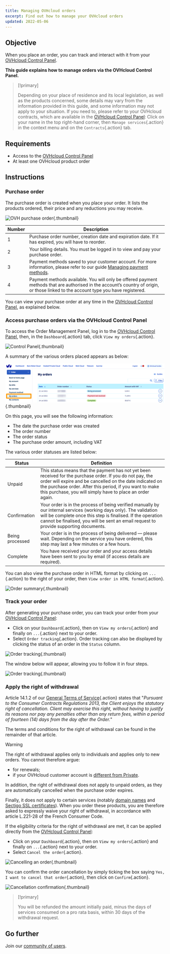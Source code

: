 ```yaml
---
title: Managing OVHcloud orders
excerpt: Find out how to manage your OVHcloud orders
updated: 2022-05-06
---
```


## Objective

When you place an order, you can track and interact with it from your [OVHcloud Control Panel](https://www.ovh.com/auth/?action=gotomanager&from=https://www.ovh.co.uk/&ovhSubsidiary=GB).

**This guide explains how to manage orders via the OVHcloud Control Panel.**

> [!primary]
>
> Depending on your place of residence and its local legislation, as well as the products concerned, some details may vary from the information provided in this guide, and some information may not apply to your situation. If you need to, please refer to your OVHcloud contracts, which are available in the [OVHcloud Control Panel](https://www.ovh.com/auth/?action=gotomanager&from=https://www.ovh.co.uk/&ovhSubsidiary=GB): Click on your name in the top right-hand corner, then `Manage services`{.action} in the context menu and on the `Contracts`{.action} tab.
>

## Requirements

- Access to the [OVHcloud Control Panel](https://www.ovh.com/auth/?action=gotomanager&from=https://www.ovh.co.uk/&ovhSubsidiary=GB)
- At least one OVHcloud product order

## Instructions

### Purchase order

The purchase order is created when you place your order. It lists the products ordered, their price and any reductions you may receive.

![OVH purchase order](images/order01.png){.thumbnail}

|Number|Description|
|---|---|
|1|Purchase order number, creation date and expiration date. If it has expired, you will have to reorder.|
|2|Your billing details. You must be logged in to view and pay your purchase order.|
|3|Payment methods saved to your customer account. For more information, please refer to our guide [Managing payment methods](/pages/account_and_service_management/managing_billing_payments_and_services/manage-payment-methods).|
|4|Payment methods available. You will only be offered payment methods that are authorised in the account’s country of origin, or those linked to the account type you have registered.|

You can view your purchase order at any time in the [OVHcloud Control Panel](https://www.ovh.com/auth/?action=gotomanager&from=https://www.ovh.co.uk/&ovhSubsidiary=GB), as explained below.

### Access purchase orders via the OVHcloud Control Panel

To access the Order Management Panel, log in to the [OVHcloud Control Panel](https://www.ovh.com/auth/?action=gotomanager&from=https://www.ovh.co.uk/&ovhSubsidiary=GB), then, in the `Dashboard`{.action} tab, click `View my orders`{.action}.

![Control Panel](images/huborders.png){.thumbnail}

A summary of the various orders placed appears as below:

![Order summary](/pages/assets/screens/control_panel/product-selection/right-column/initials/order-tab.png){.thumbnail}

On this page, you will see the following information:

- The date the purchase order was created
- The order number
- The order status
- The purchase order amount, including VAT

The various order statuses are listed below:

|Status|Definition|
|---|---|
|Unpaid|This status means that the payment has not yet been received for the purchase order. If you do not pay, the order will expire and be cancelled on the date indicated on the purchase order. After this period, if you want to make this purchase, you will simply have to place an order again.|
|Confirmation|Your order is in the process of being verified manually by our internal services (working days only). The validation will be complete once this step is finalised. If the operation cannot be finalised, you will be sent an email request to provide supporting documents.|
|Being processed|Your order is in the process of being delivered — please wait. Depending on the service you have ordered, this step may last a few minutes or a few hours.|
|Complete|You have received your order and your access details have been sent to you by email (if access details are required).|

You can also view the purchase order in HTML format by clicking on `...`{.action} to the right of your order, then `View order in HTML format`{.action}.

![Order summary](images/order04.png){.thumbnail}

### Track your order

After generating your purchase order, you can track your order from your [OVHcloud Control Panel](https://www.ovh.com/auth/?action=gotomanager&from=https://www.ovh.co.uk/&ovhSubsidiary=GB):

- Click on your `Dashboard`{.action}, then on `View my orders`{.action} and finally on `...`{.action} next to your order.
- Select `Order tracking`{.action}. Order tracking can also be displayed by clicking the status of an order in the `Status` column.

![Order tracking](images/order05b.png){.thumbnail}

The window below will appear, allowing you to follow it in four steps.

![Order tracking](images/order06.png){.thumbnail}

### Apply the right of withdrawal

Article 14.1.2 of our [General Terms of Service](https://contract.eu.ovhapis.com/1.0/pdf/contrat_genServices-gb.pdf){.action} states that "*Pursuant to the Consumer Contracts Regulations 2013, the Client enjoys the statutory right of cancellation. Client may exercise this right, without having to justify its reasons nor pay any penalties other than any return fees, within a period of fourteen (14) days from the day after the Order.*"

The terms and conditions for the right of withdrawal can be found in the remainder of that article.

> [!warning]
>
> The right of withdrawal applies only to individuals and applies only to new orders. You cannot therefore argue:
>
> - for renewals;
> - if your OVHcloud customer account is [different from Private](/pages/account_and_service_management/account_information/all_about_username#changing-the-account-type).
>
> In addition, the right of withdrawal does not apply to unpaid orders, as they are automatically cancelled when the purchase order expires.
>
> Finally, it does not apply to certain services (notably [domain names](https://www.ovhcloud.com/en-gb/domains/) and [Sectigo SSL certificates](https://www.ovhcloud.com/en-gb/web-hosting/options/ssl/)). When you order these products, you are therefore asked to expressly waive your right of withdrawal, in accordance with article L.221-28 of the French Consumer Code.
>

If the eligibility criteria for the right of withdrawal are met, it can be applied directly from the [OVHcloud Control Panel](https://www.ovh.com/auth/?action=gotomanager&from=https://www.ovh.co.uk/&ovhSubsidiary=GB):

- Click on your `Dashboard`{.action}, then on `View my orders`{.action} and finally on `...`{.action} next to your order.
- Select `Cancel the order`{.action}.

![Cancelling an order](images/cancelorder1.png){.thumbnail}

You can confirm the order cancellation by simply ticking the box saying `Yes, I want to cancel that order`{.action}, then click on `Confirm`{.action}.

![Cancellation confirmation](images/cancelorder2.png){.thumbnail}

> [!primary]
>
> You will be refunded the amount initially paid, minus the days of services consumed on a pro rata basis, within 30 days of the withdrawal request.
>

## Go further

Join our [community of users](/links/community).